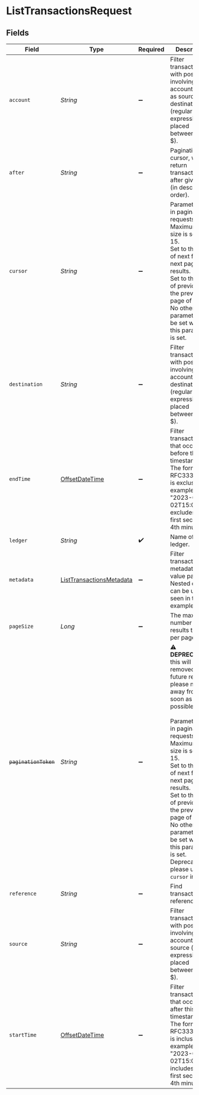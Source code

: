 # ListTransactionsRequest


## Fields

| Field                                                                                                                                                                                                                                                                                                                                                                                                                   | Type                                                                                                                                                                                                                                                                                                                                                                                                                    | Required                                                                                                                                                                                                                                                                                                                                                                                                                | Description                                                                                                                                                                                                                                                                                                                                                                                                             | Example                                                                                                                                                                                                                                                                                                                                                                                                                 |
| ----------------------------------------------------------------------------------------------------------------------------------------------------------------------------------------------------------------------------------------------------------------------------------------------------------------------------------------------------------------------------------------------------------------------- | ----------------------------------------------------------------------------------------------------------------------------------------------------------------------------------------------------------------------------------------------------------------------------------------------------------------------------------------------------------------------------------------------------------------------- | ----------------------------------------------------------------------------------------------------------------------------------------------------------------------------------------------------------------------------------------------------------------------------------------------------------------------------------------------------------------------------------------------------------------------- | ----------------------------------------------------------------------------------------------------------------------------------------------------------------------------------------------------------------------------------------------------------------------------------------------------------------------------------------------------------------------------------------------------------------------- | ----------------------------------------------------------------------------------------------------------------------------------------------------------------------------------------------------------------------------------------------------------------------------------------------------------------------------------------------------------------------------------------------------------------------- |
| `account`                                                                                                                                                                                                                                                                                                                                                                                                               | *String*                                                                                                                                                                                                                                                                                                                                                                                                                | :heavy_minus_sign:                                                                                                                                                                                                                                                                                                                                                                                                      | Filter transactions with postings involving given account, either as source or destination (regular expression placed between ^ and $).                                                                                                                                                                                                                                                                                 | users:001                                                                                                                                                                                                                                                                                                                                                                                                               |
| `after`                                                                                                                                                                                                                                                                                                                                                                                                                 | *String*                                                                                                                                                                                                                                                                                                                                                                                                                | :heavy_minus_sign:                                                                                                                                                                                                                                                                                                                                                                                                      | Pagination cursor, will return transactions after given txid (in descending order).                                                                                                                                                                                                                                                                                                                                     | 1234                                                                                                                                                                                                                                                                                                                                                                                                                    |
| `cursor`                                                                                                                                                                                                                                                                                                                                                                                                                | *String*                                                                                                                                                                                                                                                                                                                                                                                                                | :heavy_minus_sign:                                                                                                                                                                                                                                                                                                                                                                                                      | Parameter used in pagination requests. Maximum page size is set to 15.<br/>Set to the value of next for the next page of results.<br/>Set to the value of previous for the previous page of results.<br/>No other parameters can be set when this parameter is set.<br/>                                                                                                                                                | aHR0cHM6Ly9nLnBhZ2UvTmVrby1SYW1lbj9zaGFyZQ==                                                                                                                                                                                                                                                                                                                                                                            |
| `destination`                                                                                                                                                                                                                                                                                                                                                                                                           | *String*                                                                                                                                                                                                                                                                                                                                                                                                                | :heavy_minus_sign:                                                                                                                                                                                                                                                                                                                                                                                                      | Filter transactions with postings involving given account at destination (regular expression placed between ^ and $).                                                                                                                                                                                                                                                                                                   | users:001                                                                                                                                                                                                                                                                                                                                                                                                               |
| `endTime`                                                                                                                                                                                                                                                                                                                                                                                                               | [OffsetDateTime](https://docs.oracle.com/javase/8/docs/api/java/time/OffsetDateTime.html)                                                                                                                                                                                                                                                                                                                               | :heavy_minus_sign:                                                                                                                                                                                                                                                                                                                                                                                                      | Filter transactions that occurred before this timestamp.<br/>The format is RFC3339 and is exclusive (for example, "2023-01-02T15:04:01Z" excludes the first second of 4th minute).<br/>                                                                                                                                                                                                                                 |                                                                                                                                                                                                                                                                                                                                                                                                                         |
| `ledger`                                                                                                                                                                                                                                                                                                                                                                                                                | *String*                                                                                                                                                                                                                                                                                                                                                                                                                | :heavy_check_mark:                                                                                                                                                                                                                                                                                                                                                                                                      | Name of the ledger.                                                                                                                                                                                                                                                                                                                                                                                                     | ledger001                                                                                                                                                                                                                                                                                                                                                                                                               |
| `metadata`                                                                                                                                                                                                                                                                                                                                                                                                              | [ListTransactionsMetadata](../../models/operations/ListTransactionsMetadata.md)                                                                                                                                                                                                                                                                                                                                         | :heavy_minus_sign:                                                                                                                                                                                                                                                                                                                                                                                                      | Filter transactions by metadata key value pairs. Nested objects can be used as seen in the example below.                                                                                                                                                                                                                                                                                                               |                                                                                                                                                                                                                                                                                                                                                                                                                         |
| `pageSize`                                                                                                                                                                                                                                                                                                                                                                                                              | *Long*                                                                                                                                                                                                                                                                                                                                                                                                                  | :heavy_minus_sign:                                                                                                                                                                                                                                                                                                                                                                                                      | The maximum number of results to return per page.<br/>                                                                                                                                                                                                                                                                                                                                                                  |                                                                                                                                                                                                                                                                                                                                                                                                                         |
| ~~`paginationToken`~~                                                                                                                                                                                                                                                                                                                                                                                                   | *String*                                                                                                                                                                                                                                                                                                                                                                                                                | :heavy_minus_sign:                                                                                                                                                                                                                                                                                                                                                                                                      | :warning: **DEPRECATED**: this will be removed in a future release, please migrate away from it as soon as possible.<br/><br/>Parameter used in pagination requests. Maximum page size is set to 15.<br/>Set to the value of next for the next page of results.<br/>Set to the value of previous for the previous page of results.<br/>No other parameters can be set when this parameter is set.<br/>Deprecated, please use `cursor` instead.<br/> | aHR0cHM6Ly9nLnBhZ2UvTmVrby1SYW1lbj9zaGFyZQ==                                                                                                                                                                                                                                                                                                                                                                            |
| `reference`                                                                                                                                                                                                                                                                                                                                                                                                             | *String*                                                                                                                                                                                                                                                                                                                                                                                                                | :heavy_minus_sign:                                                                                                                                                                                                                                                                                                                                                                                                      | Find transactions by reference field.                                                                                                                                                                                                                                                                                                                                                                                   | ref:001                                                                                                                                                                                                                                                                                                                                                                                                                 |
| `source`                                                                                                                                                                                                                                                                                                                                                                                                                | *String*                                                                                                                                                                                                                                                                                                                                                                                                                | :heavy_minus_sign:                                                                                                                                                                                                                                                                                                                                                                                                      | Filter transactions with postings involving given account at source (regular expression placed between ^ and $).                                                                                                                                                                                                                                                                                                        | users:001                                                                                                                                                                                                                                                                                                                                                                                                               |
| `startTime`                                                                                                                                                                                                                                                                                                                                                                                                             | [OffsetDateTime](https://docs.oracle.com/javase/8/docs/api/java/time/OffsetDateTime.html)                                                                                                                                                                                                                                                                                                                               | :heavy_minus_sign:                                                                                                                                                                                                                                                                                                                                                                                                      | Filter transactions that occurred after this timestamp.<br/>The format is RFC3339 and is inclusive (for example, "2023-01-02T15:04:01Z" includes the first second of 4th minute).<br/>                                                                                                                                                                                                                                  |                                                                                                                                                                                                                                                                                                                                                                                                                         |